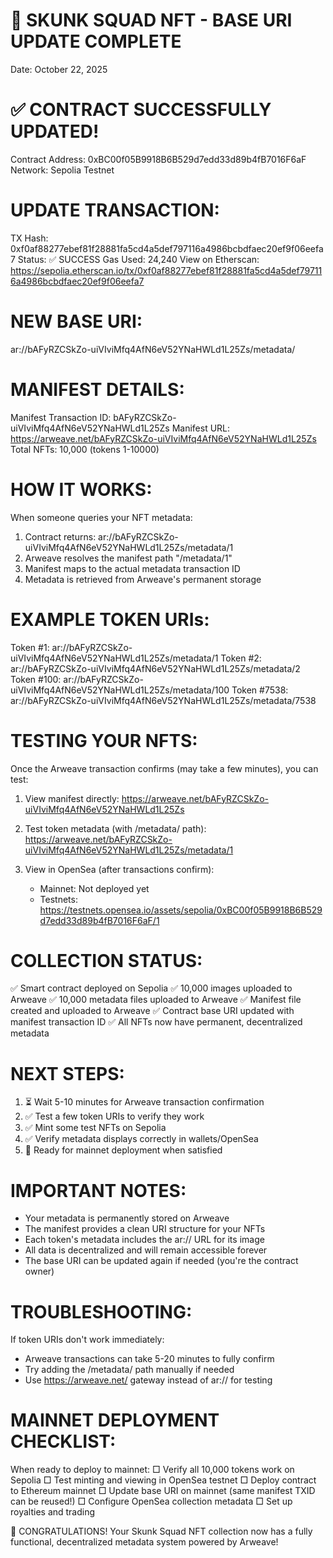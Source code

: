 🦨 SKUNK SQUAD NFT - BASE URI UPDATE COMPLETE
================================================================
Date: October 22, 2025

✅ CONTRACT SUCCESSFULLY UPDATED!
================================

Contract Address: 0xBC00f05B9918B6B529d7edd33d89b4fB7016F6aF
Network: Sepolia Testnet

UPDATE TRANSACTION:
==================
TX Hash: 0xf0af88277ebef81f28881fa5cd4a5def797116a4986bcbdfaec20ef9f06eefa7
Status: ✅ SUCCESS
Gas Used: 24,240
View on Etherscan: https://sepolia.etherscan.io/tx/0xf0af88277ebef81f28881fa5cd4a5def797116a4986bcbdfaec20ef9f06eefa7

NEW BASE URI:
=============
ar://bAFyRZCSkZo-uiVIviMfq4AfN6eV52YNaHWLd1L25Zs/metadata/

MANIFEST DETAILS:
=================
Manifest Transaction ID: bAFyRZCSkZo-uiVIviMfq4AfN6eV52YNaHWLd1L25Zs
Manifest URL: https://arweave.net/bAFyRZCSkZo-uiVIviMfq4AfN6eV52YNaHWLd1L25Zs
Total NFTs: 10,000 (tokens 1-10000)

HOW IT WORKS:
=============
When someone queries your NFT metadata:
1. Contract returns: ar://bAFyRZCSkZo-uiVIviMfq4AfN6eV52YNaHWLd1L25Zs/metadata/1
2. Arweave resolves the manifest path "/metadata/1"
3. Manifest maps to the actual metadata transaction ID
4. Metadata is retrieved from Arweave's permanent storage

EXAMPLE TOKEN URIs:
==================
Token #1: ar://bAFyRZCSkZo-uiVIviMfq4AfN6eV52YNaHWLd1L25Zs/metadata/1
Token #2: ar://bAFyRZCSkZo-uiVIviMfq4AfN6eV52YNaHWLd1L25Zs/metadata/2
Token #100: ar://bAFyRZCSkZo-uiVIviMfq4AfN6eV52YNaHWLd1L25Zs/metadata/100
Token #7538: ar://bAFyRZCSkZo-uiVIviMfq4AfN6eV52YNaHWLd1L25Zs/metadata/7538

TESTING YOUR NFTS:
==================
Once the Arweave transaction confirms (may take a few minutes), you can test:

1. View manifest directly:
   https://arweave.net/bAFyRZCSkZo-uiVIviMfq4AfN6eV52YNaHWLd1L25Zs

2. Test token metadata (with /metadata/ path):
   https://arweave.net/bAFyRZCSkZo-uiVIviMfq4AfN6eV52YNaHWLd1L25Zs/metadata/1

3. View in OpenSea (after transactions confirm):
   - Mainnet: Not deployed yet
   - Testnets: https://testnets.opensea.io/assets/sepolia/0xBC00f05B9918B6B529d7edd33d89b4fB7016F6aF/1

COLLECTION STATUS:
==================
✅ Smart contract deployed on Sepolia
✅ 10,000 images uploaded to Arweave
✅ 10,000 metadata files uploaded to Arweave
✅ Manifest file created and uploaded to Arweave
✅ Contract base URI updated with manifest transaction ID
✅ All NFTs now have permanent, decentralized metadata

NEXT STEPS:
===========
1. ⏳ Wait 5-10 minutes for Arweave transaction confirmation
2. ✅ Test a few token URIs to verify they work
3. ✅ Mint some test NFTs on Sepolia
4. ✅ Verify metadata displays correctly in wallets/OpenSea
5. 🚀 Ready for mainnet deployment when satisfied

IMPORTANT NOTES:
================
- Your metadata is permanently stored on Arweave
- The manifest provides a clean URI structure for your NFTs
- Each token's metadata includes the ar:// URL for its image
- All data is decentralized and will remain accessible forever
- The base URI can be updated again if needed (you're the contract owner)

TROUBLESHOOTING:
================
If token URIs don't work immediately:
- Arweave transactions can take 5-20 minutes to fully confirm
- Try adding the /metadata/ path manually if needed
- Use https://arweave.net/ gateway instead of ar:// for testing

MAINNET DEPLOYMENT CHECKLIST:
==============================
When ready to deploy to mainnet:
□ Verify all 10,000 tokens work on Sepolia
□ Test minting and viewing in OpenSea testnet
□ Deploy contract to Ethereum mainnet
□ Update base URI on mainnet (same manifest TXID can be reused!)
□ Configure OpenSea collection metadata
□ Set up royalties and trading

🎉 CONGRATULATIONS!
Your Skunk Squad NFT collection now has a fully functional,
decentralized metadata system powered by Arweave!
